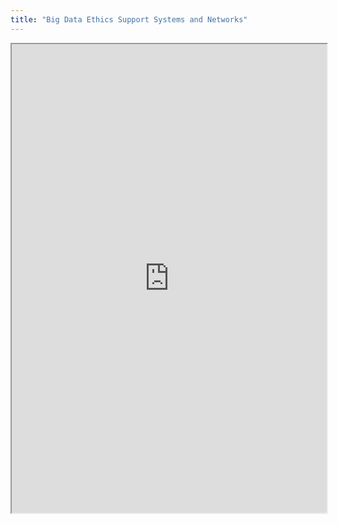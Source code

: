 ```yaml
---
title: "Big Data Ethics Support Systems and Networks"
---
```



<iframe height="750" width="100%" src="https://ewelton.github.io/ktest/wiki.html#Big%20Data%20Ethics%20Support%20Systems%20and%20Networks"></iframe>
